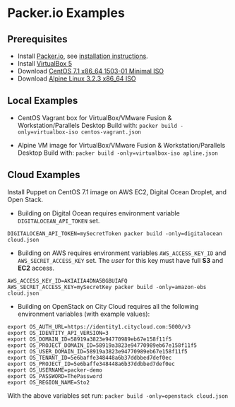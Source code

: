 Packer.io Examples
==================

Prerequisites
-------------

- Install [Packer.io](https://packer.io/downloads.html), see [installation instructions](https://packer.io/docs/installation.html).
- Install [VirtualBox 5](https://www.virtualbox.org/wiki/Downloads)
- Download [CentOS 7.1 x86_64 1503-01 Minimal ISO](http://ftp.lysator.liu.se/pub/CentOS/7/isos/x86_64/CentOS-7-x86_64-Minimal-1503-01.iso)
- Download [Alpine Linux 3.2.3 x86_64 ISO](http://wiki.alpinelinux.org/cgi-bin/dl.cgi/v3.2/releases/x86_64/alpine-3.2.3-x86_64.iso)

Local Examples
--------------

- CentOS Vagrant box for VirtualBox/VMware Fusion & Workstation/Parallels Desktop
Build with: ```packer build -only=virtualbox-iso centos-vagrant.json```

- Alpine VM image for VirtualBox/VMware Fusion & Workstation/Parallels Desktop
Build with: ```packer build -only=virtualbox-iso apline.json```

Cloud Examples
--------------

Install Puppet on CentOS 7.1 image on AWS EC2, Digital Ocean Droplet, and Open Stack.

- Building on Digital Ocean requires environment variable
```DIGITALOCEAN_API_TOKEN``` set.

```DIGITALOCEAN_API_TOKEN=mySecretToken packer build -only=digitalocean cloud.json```

- Building on AWS requires environment variables ```AWS_ACCESS_KEY_ID``` and
```AWS_SECRET_ACCESS_KEY``` set. The _user_ for this key must have full **S3**
and **EC2** access.

```AWS_ACCESS_KEY_ID=AKIAIIA4DNA5BGBUIAFQ AWS_SECRET_ACCESS_KEY=mySecretKey packer build -only=amazon-ebs cloud.json```

- Building on OpenStack on City Cloud requires all the following environment
variables (with example values):

```
export OS_AUTH_URL=https://identity1.citycloud.com:5000/v3
export OS_IDENTITY_API_VERSION=3
export OS_DOMAIN_ID=58919a3823e94770989eb67e158f11f5
export OS_PROJECT_DOMAIN_ID=58919a3823e94770989eb67e158f11f5
export OS_USER_DOMAIN_ID=58919a3823e94770989eb67e158f11f5
export OS_TENANT_ID=5e6baffe348448a6b37ddbbed7def0ec
export OS_PROJECT_ID=5e6baffe348448a6b37ddbbed7def0ec
export OS_USERNAME=packer-demo
export OS_PASSWORD=ThePassword
export OS_REGION_NAME=Sto2
```

With the above variables set run: ```packer build -only=openstack cloud.json```
